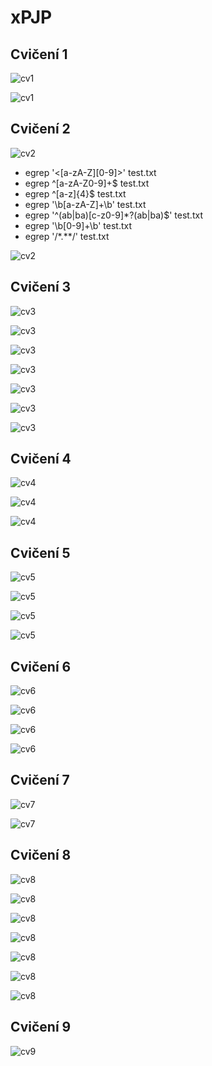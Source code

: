 # xPJP

## Cvičení 1

![cv1](pic/cv1_1.png)

![cv1](pic/cv1_2.png)

## Cvičení 2

![cv2](pic/cv2_1.png)

- egrep '\<[a-zA-Z][0-9]\>' test.txt
- egrep ^[a-zA-Z0-9]+$ test.txt
- egrep ^[a-z]{4}$ test.txt
- egrep '\b[a-zA-Z]+\b' test.txt
- egrep '^(ab|ba)[c-z0-9]\*?(ab|ba)$' test.txt
- egrep '\b[0-9]+\b' test.txt
- egrep '\/\*.\*\*\/' test.txt

![cv2](pic/cv2_3.png)

## Cvičení 3

![cv3](pic/cv3_1.png)

![cv3](pic/cv3_2.png)

![cv3](pic/cv3_3.png)

![cv3](pic/cv3_4.png)

![cv3](pic/cv3_5.png)

![cv3](pic/cv3_6.png)

![cv3](pic/cv3_7.png)

## Cvičení 4

![cv4](pic/cv4_1.png)

![cv4](pic/cv4_2.png)

![cv4](pic/cv4_3.png)

## Cvičení 5

![cv5](pic/cv5_1.png)

![cv5](pic/cv5_2.png)

![cv5](pic/cv5_3.png)

![cv5](pic/cv5_4.png)

## Cvičení 6

![cv6](pic/cv6_1.PNG)

![cv6](pic/cv6_2.PNG)

![cv6](pic/cv6_3.PNG)

![cv6](pic/cv6_4.PNG)

## Cvičení 7

![cv7](pic/cv7_1.png)

![cv7](pic/cv7_2.png)

## Cvičení 8

![cv8](pic/cv8_1.png)

![cv8](pic/cv8_2.png)

![cv8](pic/cv8_3.png)

![cv8](pic/cv8_4.png)

![cv8](pic/cv8_5.png)

![cv8](pic/cv8_6.png)

![cv8](pic/cv8_7.png)

## Cvičení 9

![cv9](pic/cv8_1.png)
